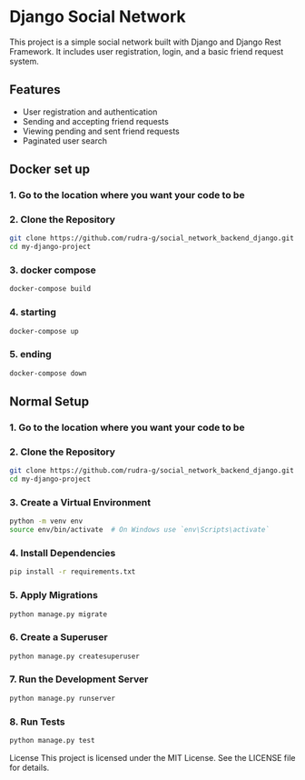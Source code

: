 # Django Social Network

This project is a simple social network built with Django and Django Rest Framework. It includes user registration, login, and a basic friend request system.

## Features

- User registration and authentication
- Sending and accepting friend requests
- Viewing pending and sent friend requests
- Paginated user search

## Docker set up

### 1. Go to the location where you want your code to be

### 2. Clone the Repository
```bash
git clone https://github.com/rudra-g/social_network_backend_django.git
cd my-django-project
```
### 3. docker compose
```bash
docker-compose build
```
### 4. starting
```bash
docker-compose up
```
### 5. ending
```bash
docker-compose down
```


## Normal Setup

### 1. Go to the location where you want your code to be

### 2. Clone the Repository
```bash
git clone https://github.com/rudra-g/social_network_backend_django.git
cd my-django-project
```
### 3. Create a Virtual Environment
```bash
python -m venv env
source env/bin/activate  # On Windows use `env\Scripts\activate`
```
### 4. Install Dependencies
```bash
pip install -r requirements.txt
```
### 5. Apply Migrations
```bash
python manage.py migrate
```
### 6. Create a Superuser
```bash
python manage.py createsuperuser
```
### 7. Run the Development Server
```bash
python manage.py runserver
```
### 8. Run Tests
```bash
python manage.py test
```

License
This project is licensed under the MIT License. See the LICENSE file for details.








